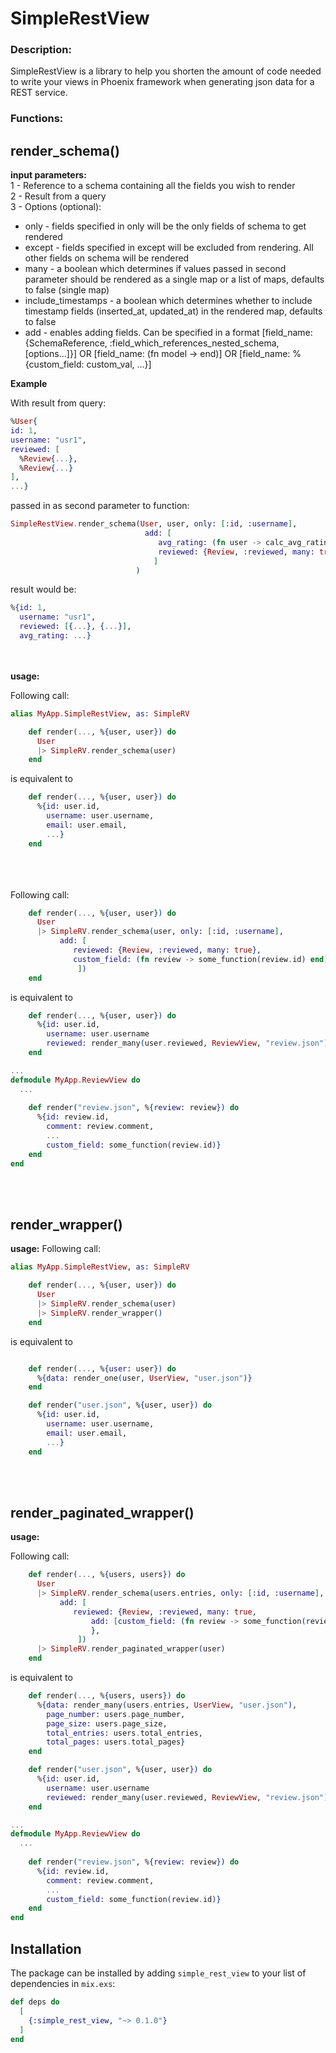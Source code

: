 
<h1> SimpleRestView</h1>

<h3>Description:</h3>
SimpleRestView is a library to help you shorten the amount of code needed to write your views in Phoenix framework when  generating json data for a REST service. 

<h3>Functions:</h3>
<h2>render_schema()</h2>

**input parameters:**\
1 - Reference to a schema containing all the fields you wish to render<br>
2 - Result from a query <br>
3 - Options (optional): <br>
- only - fields specified in only will be the only fields of schema to get rendered
- except - fields specified in except will be excluded from rendering. All other fields on schema will be rendered
- many - a boolean which determines if values passed in second parameter should be rendered as a single map or a list of maps, defaults to false (single map)
- include_timestamps - a boolean which determines whether to include timestamp fields (inserted_at, updated_at) in the rendered map, defaults to false
- add - enables adding fields. Can be specified in a format [field_name: {SchemaReference, :field_which_references_nested_schema, [options...]}] OR [field_name: (fn model -> end)] OR [field_name: %{custom_field: custom_val, ...}]

**Example**

With result from query:
```elixir
%User{
id: 1,
username: "usr1",
reviewed: [
  %Review{...},
  %Review{...}
],
...}
```
passed in as second parameter to function:
```elixir
SimpleRestView.render_schema(User, user, only: [:id, :username], 
                              add: [
                                 avg_rating: (fn user -> calc_avg_rating(user.id) end),
                                 reviewed: {Review, :reviewed, many: true}                     
                                ]                                 
                            )
```
result would be: 
```elixir
%{id: 1,
  username: "usr1",  
  reviewed: [{...}, {...}],
  avg_rating: ...}
```

<br><br>
**usage:** 

Following call:
```elixir
alias MyApp.SimpleRestView, as: SimpleRV

    def render(..., %{user, user}) do
      User
      |> SimpleRV.render_schema(user)
    end
```
is equivalent to
```elixir
    def render(..., %{user, user}) do
      %{id: user.id,
        username: user.username,
        email: user.email,
        ...}  
    end
```

<br><br><br>
Following call:
```elixir
    def render(..., %{user, user}) do
      User
      |> SimpleRV.render_schema(user, only: [:id, :username],
           add: [
              reviewed: {Review, :reviewed, many: true},
              custom_field: (fn review -> some_function(review.id) end)
               ])
    end
```
is equivalent to
```elixir
    def render(..., %{user, user}) do
      %{id: user.id,
        username: user.username
        reviewed: render_many(user.reviewed, ReviewView, "review.json")}
    end

...
defmodule MyApp.ReviewView do
  ...
  
    def render("review.json", %{review: review}) do
      %{id: review.id,
        comment: review.comment,
        ...
        custom_field: some_function(review.id)}   
    end
end
```



<br><br>

<h2>render_wrapper()</h2>

**usage:** 
Following call:

```elixir
alias MyApp.SimpleRestView, as: SimpleRV

    def render(..., %{user, user}) do
      User
      |> SimpleRV.render_schema(user)
      |> SimpleRV.render_wrapper()
    end
```
is equivalent to
```elixir

    def render(..., %{user: user}) do
      %{data: render_one(user, UserView, "user.json")}
    end

    def render("user.json", %{user, user}) do
      %{id: user.id,
        username: user.username,
        email: user.email,
        ...}  
    end
```

<br><br>
<h2>render_paginated_wrapper()</h2>

**usage:** 

Following call:
```elixir
    def render(..., %{users, users}) do
      User
      |> SimpleRV.render_schema(users.entries, only: [:id, :username], many: true,
           add: [
              reviewed: {Review, :reviewed, many: true, 
	              add: [custom_field: (fn review -> some_function(review.id) end)]
	              },
               ])
      |> SimpleRV.render_paginated_wrapper(user)
    end
```
is equivalent to
```elixir
    def render(..., %{users, users}) do
      %{data: render_many(users.entries, UserView, "user.json"),
        page_number: users.page_number,
        page_size: users.page_size,
        total_entries: users.total_entries,
        total_pages: users.total_pages}   
    end    

    def render("user.json", %{user, user}) do
      %{id: user.id,
        username: user.username
        reviewed: render_many(user.reviewed, ReviewView, "review.json")}
    end

...
defmodule MyApp.ReviewView do
  ...
  
    def render("review.json", %{review: review}) do
      %{id: review.id,
        comment: review.comment,
        ...
        custom_field: some_function(review.id)}   
    end
end
```




<h2>Installation</h2>

The package can be installed
by adding `simple_rest_view` to your list of dependencies in `mix.exs`:

```elixir
def deps do
  [
    {:simple_rest_view, "~> 0.1.0"}
  ]
end
```


